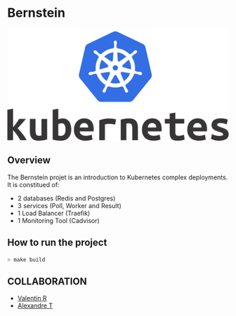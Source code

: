 # Bernstein
![alt text](img/image.png)
## Overview

The Bernstein projet is an introduction to Kubernetes complex deployments.
It is constitued of:
- 2 databases (Redis and Postgres)
- 3 services (Poll, Worker and Result)
- 1 Load Balancer (Traefik)
- 1 Monitoring Tool (Cadvisor)

## How to run the project

```bash
> make build
```

## COLLABORATION

- [Valentin R](https://github.com/ValentinRgt)
- [Alexandre T](https://github.com/PikPakPik)